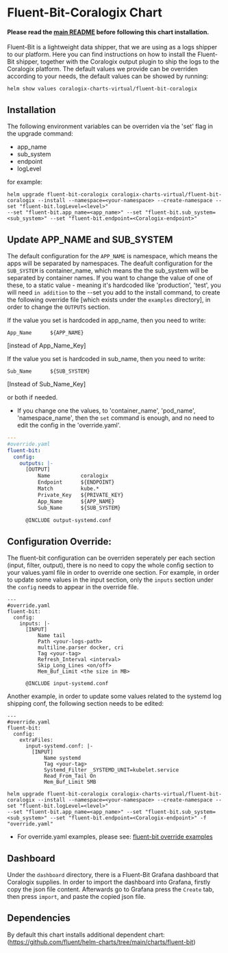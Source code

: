 # Fluent-Bit-Coralogix Chart
#### Please read the [main README](https://github.com/coralogix/eng-integrations/blob/master/README.md) before following this chart installation.

Fluent-Bit is a lightweight data shipper, that we are using as a logs shipper to our platform.
Here you can find instructions on how to install the Fluent-Bit shipper, together with the Coralogix output plugin to ship the logs to the Coralogix platform.
The default values we provide can be overriden according to your needs, the default values can be showed by running:
```
helm show values coralogix-charts-virtual/fluent-bit-coralogix
```

## Installation
The following environment variables can be overriden via the 'set' flag in the upgrade command:
* app_name
* sub_system
* endpoint
* logLevel

for example:
```
helm upgrade fluent-bit-coralogix coralogix-charts-virtual/fluent-bit-coralogix --install --namespace=<your-namespace> --create-namespace --set "fluent-bit.logLevel=<level>"
--set "fluent-bit.app_name=<app_name>" --set "fluent-bit.sub_system=<sub_system>" --set "fluent-bit.endpoint=<Coralogix-endpoint>"
```

## Update APP_NAME and SUB_SYSTEM
The default configuration for the `APP_NAME` is namespace, which means the apps will be separated by namespaces.
The deafult configuration for the `SUB_SYSTEM` is container_name, which means the the sub_system will be separated by container names.
If you want to change the value of one of these, to a static value - meaning it's hardcoded like 'production', 'test', you will need `in addition` to the --set you add to the install command, to create the following override file [which exists under the `examples` directory], in order to change the `OUTPUTS` section. 

If the value you set is hardcoded in app_name, then you need to write:
```
App_Name      ${APP_NAME}
```
[instead of App_Name_Key]

If the value you set is hardcoded in sub_name, then you need to write:
```
Sub_Name      ${SUB_SYSTEM}
```
[Instead of Sub_Name_Key]

or both if needed.

* If you change one the values, to 'container_name', 'pod_name', 'namespace_name', then the `set` command is enough, and no need to edit the config in the 'override.yaml'.

```yaml
---
#override.yaml
fluent-bit: 
  config:
    outputs: |-
      [OUTPUT]
          Name          coralogix
          Endpoint      ${ENDPOINT}
          Match         kube.*
          Private_Key   ${PRIVATE_KEY}
          App_Name      ${APP_NAME}
          Sub_Name      ${SUB_SYSTEM}

      @INCLUDE output-systemd.conf
```

## Configuration Override: 
The fluent-bit configuration can be overriden seperately per each section (input, filter, output), there is no need to copy the whole config section to your values.yaml file in order to override one section. For example, in order to update some values in the input section, only the `inputs` section under the `config` needs to appear in the override file. 
``` 
---
#override.yaml
fluent-bit: 
  config:
    inputs: |-
      [INPUT]
          Name tail
          Path <your-logs-path>
          multiline.parser docker, cri
          Tag <your-tag>
          Refresh_Interval <interval>
          Skip_Long_Lines <on/off>
          Mem_Buf_Limit <the size in MB>

      @INCLUDE input-systemd.conf
```

Another example, in order to update some values related to the systemd log shipping conf, the following section needs to be edited:
```
---
#override.yaml
fluent-bit:
  config:
    extraFiles:
      input-systemd.conf: |-
        [INPUT]
            Name systemd
            Tag <your-tag>
            Systemd_Filter _SYSTEMD_UNIT=kubelet.service
            Read_From_Tail On
            Mem_Buf_Limit 5MB
```

```
helm upgrade fluent-bit-coralogix coralogix-charts-virtual/fluent-bit-coralogix --install --namespace=<your-namespace> --create-namespace --set "fluent-bit.logLevel=<level>"
--set "fluent-bit.app_name=<app_name>" --set "fluent-bit.sub_system=<sub_system>" --set "fluent-bit.endpoint=<Coralogix-endpoint>" -f "override.yaml"
```

* For override.yaml examples, please see: [fluent-bit override examples](https://github.com/coralogix/eng-integrations/blob/master/fluent-bit/examples)

## Dashboard
Under the `dashboard` directory, there is a Fluent-Bit Grafana dashboard that Coralogix supplies.
In order to import the dashboard into Grafana, firstly copy the json file content.
Afterwards go to Grafana press the `Create` tab, then press `import`, and paste the copied json file.

## Dependencies
By default this chart installs additional dependent chart:
(https://github.com/fluent/helm-charts/tree/main/charts/fluent-bit)